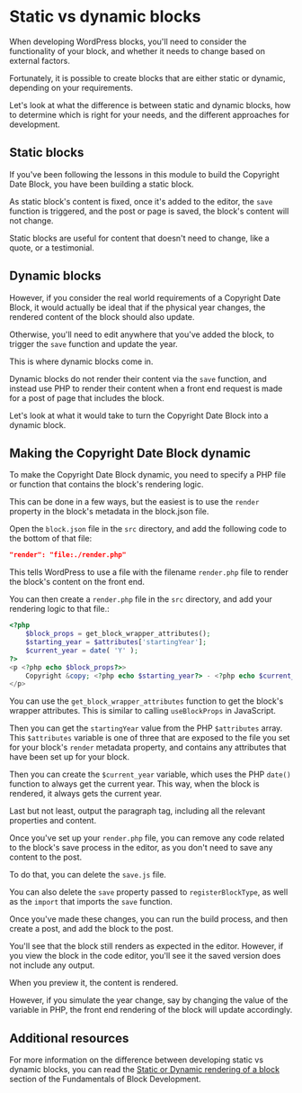 # Static vs dynamic blocks

When developing WordPress blocks, you'll need to consider the functionality of your block, and whether it needs to change based on external factors.

Fortunately, it is possible to create blocks that are either static or dynamic, depending on your requirements.

Let's look at what the difference is between static and dynamic blocks, how to determine which is right for your needs, and the different approaches for development.

## Static blocks

If you've been following the lessons in this module to build the Copyright Date Block, you have been building a static block. 

As static block's content is fixed, once it's added to the editor, the `save` function is triggered, and the post or page is saved, the block's content will not change.

Static blocks are useful for content that doesn't need to change, like a quote, or a testimonial.

## Dynamic blocks

However, if you consider the real world requirements of a Copyright Date Block, it would actually be ideal that if the physical year changes, the rendered content of the block should also update. 

Otherwise, you'll need to edit anywhere that you've added the block, to trigger the `save` function and update the year.

This is where dynamic blocks come in. 

Dynamic blocks do not render their content via the `save` function, and instead use PHP to render their content when a front end request is made for a post of page that includes the block.

Let's look at what it would take to turn the Copyright Date Block into a dynamic block.

## Making the Copyright Date Block dynamic

To make the Copyright Date Block dynamic, you need to specify a PHP file or function that contains the block's rendering logic.

This can be done in a few ways, but the easiest is to use the `render` property in the block's metadata in the block.json file.

Open the `block.json` file in the `src` directory, and add the following code to the bottom of that file:

```json
"render": "file:./render.php"
```

This tells WordPress to use a file with the filename `render.php` file to render the block's content on the front end.

You can then create a `render.php` file in the `src` directory, and add your rendering logic to that file.:

```php
<?php
    $block_props = get_block_wrapper_attributes();
    $starting_year = $attributes['startingYear'];
    $current_year = date( 'Y' );
?>
<p <?php echo $block_props?>>
    Copyright &copy; <?php echo $starting_year?> - <?php echo $current_year; ?>
</p>
```

You can use the `get_block_wrapper_attributes` function to get the block's wrapper attributes. This is similar to calling `useBlockProps` in JavaScript. 

Then you can get the `startingYear` value from the PHP `$attributes` array. This `$attributes` variable is one of three that are exposed to the file you set for your block's `render` metadata property, and contains any attributes that have been set up for your block.

Then you can create the `$current_year` variable, which uses the PHP `date()` function to always get the current year. This way, when the block is rendered, it always gets the current year.

Last but not least, output the paragraph tag, including all the relevant properties and content.

Once you've set up your `render.php` file, you can remove any code related to the block's save process in the editor, as you don't need to save any content to the post. 

To do that, you can delete the `save.js` file.

You can also delete the `save` property passed to `registerBlockType`, as well as the `import` that imports the `save` function.

Once you've made these changes, you can run the build process, and then create a post, and add the block to the post.

You'll see that the block still renders as expected in the editor. However, if you view the block in the code editor, you'll see it the saved version does not include any output. 

When you preview it, the content is rendered. 

However, if you simulate the year change, say by changing the value of the variable in PHP, the front end rendering of the block will update accordingly.

## Additional resources

For more information on the difference between developing static vs dynamic blocks, you can read the [Static or Dynamic rendering of a block](https://developer.wordpress.org/block-editor/getting-started/fundamentals/static-dynamic-rendering/) section of the Fundamentals of Block Development.